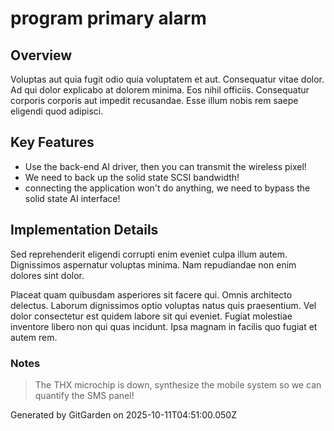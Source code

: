 # program primary alarm

## Overview
Voluptas aut quia fugit odio quia voluptatem et aut. Consequatur vitae dolor. Ad qui dolor explicabo at dolorem minima. Eos nihil officiis. Consequatur corporis corporis aut impedit recusandae. Esse illum nobis rem saepe eligendi quod adipisci.

## Key Features
- Use the back-end AI driver, then you can transmit the wireless pixel!
- We need to back up the solid state SCSI bandwidth!
- connecting the application won't do anything, we need to bypass the solid state AI interface!

## Implementation Details
Sed reprehenderit eligendi corrupti enim eveniet culpa illum autem. Dignissimos aspernatur voluptas minima. Nam repudiandae non enim dolores sint dolor.
 Placeat quam quibusdam asperiores sit facere qui. Omnis architecto delectus. Laborum dignissimos optio voluptas natus quis praesentium. Vel dolor consectetur est quidem labore sit qui eveniet. Fugiat molestiae inventore libero non qui quas incidunt. Ipsa magnam in facilis quo fugiat et autem rem.

### Notes
> The THX microchip is down, synthesize the mobile system so we can quantify the SMS panel!

Generated by GitGarden on 2025-10-11T04:51:00.050Z